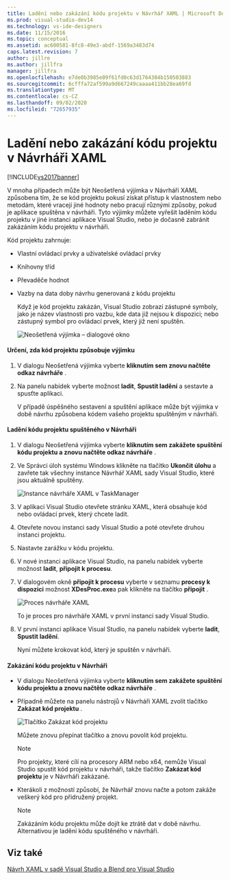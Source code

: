 ```yaml
---
title: Ladění nebo zakázání kódu projektu v Návrhář XAML | Microsoft Docs
ms.prod: visual-studio-dev14
ms.technology: vs-ide-designers
ms.date: 11/15/2016
ms.topic: conceptual
ms.assetid: ac600581-8fc8-49e3-abdf-1569a3483d74
caps.latest.revision: 7
author: jillre
ms.author: jillfra
manager: jillfra
ms.openlocfilehash: e7de0b3985e09f61fd0c63d1764304b150503883
ms.sourcegitcommit: 6cfffa72af599a9d667249caaaa411bb28ea69fd
ms.translationtype: MT
ms.contentlocale: cs-CZ
ms.lasthandoff: 09/02/2020
ms.locfileid: "72657935"
---
```

# <a name="debugging-or-disabling-project-code-in-xaml-designer"></a>Ladění nebo zakázání kódu projektu v Návrháři XAML
[!INCLUDE[vs2017banner](../includes/vs2017banner.md)]

V mnoha případech může být Neošetřená výjimka v Návrháři XAML způsobena tím, že se kód projektu pokusí získat přístup k vlastnostem nebo metodám, které vracejí jiné hodnoty nebo pracují různými způsoby, pokud je aplikace spuštěna v návrháři. Tyto výjimky můžete vyřešit laděním kódu projektu v jiné instanci aplikace Visual Studio, nebo je dočasně zabránit zakázáním kódu projektu v návrháři.

 Kód projektu zahrnuje:

- Vlastní ovládací prvky a uživatelské ovládací prvky

- Knihovny tříd

- Převaděče hodnot

- Vazby na data doby návrhu generovaná z kódu projektu

  Když je kód projektu zakázán, Visual Studio zobrazí zástupné symboly, jako je název vlastnosti pro vazbu, kde data již nejsou k dispozici; nebo zástupný symbol pro ovládací prvek, který již není spuštěn.

  ![Neošetřená výjimka – dialogové okno](../designers/media/xaml-unhandledexception.png "XAML_UnhandledException")

#### <a name="to-determine-if-project-code-is-causing-an-exception"></a>Určení, zda kód projektu způsobuje výjimku

1. V dialogu Neošetřená výjimka vyberte **kliknutím sem znovu načtěte odkaz návrháře** .

2. Na panelu nabídek vyberte možnost **ladit**, **Spustit ladění** a sestavte a spusťte aplikaci.

     V případě úspěšného sestavení a spuštění aplikace může být výjimka v době návrhu způsobena kódem vašeho projektu spuštěným v návrháři.

#### <a name="to-debug-project-code-running-in-the-designer"></a>Ladění kódu projektu spuštěného v Návrháři

1. V dialogu Neošetřená výjimka vyberte **kliknutím sem zakážete spuštění kódu projektu a znovu načtěte odkaz návrháře** .

2. Ve Správci úloh systému Windows klikněte na tlačítko **Ukončit úlohu** a zavřete tak všechny instance Návrhář XAML sady Visual Studio, které jsou aktuálně spuštěny.

     ![Instance návrháře XAML v TaskManager](../designers/media/xaml-taskmanager.png "XAML_TaskManager")

3. V aplikaci Visual Studio otevřete stránku XAML, která obsahuje kód nebo ovládací prvek, který chcete ladit.

4. Otevřete novou instanci sady Visual Studio a poté otevřete druhou instanci projektu.

5. Nastavte zarážku v kódu projektu.

6. V nové instanci aplikace Visual Studio, na panelu nabídek vyberte možnost **ladit**, **připojit k procesu**.

7. V dialogovém okně **připojit k procesu** vyberte v seznamu **procesy k dispozici** možnost **XDesProc.exe**a pak klikněte na tlačítko **připojit** .

     ![Proces návrháře XAML](../designers/media/xaml-attach.png "XAML_Attach")

     To je proces pro návrháře XAML v první instanci sady Visual Studio.

8. V první instanci aplikace Visual Studio, na panelu nabídek vyberte **ladit**, **Spustit ladění**.

     Nyní můžete krokovat kód, který je spuštěn v návrháři.

#### <a name="to-disable-project-code-in-the-designer"></a>Zakázání kódu projektu v Návrháři

- V dialogu Neošetřená výjimka vyberte **kliknutím sem zakážete spuštění kódu projektu a znovu načtěte odkaz návrháře** .

- Případně můžete na panelu nástrojů v Návrháři XAML zvolit tlačítko **Zakázat kód projektu** .

     ![Tlačítko Zakázat kód projektu](../designers/media/xaml-disablecode.png "XAML_DisableCode")

     Můžete znovu přepínat tlačítko a znovu povolit kód projektu.

    > [!NOTE]
    > Pro projekty, které cílí na procesory ARM nebo x64, nemůže Visual Studio spustit kód projektu v návrháři, takže tlačítko **Zakázat kód projektu** je v Návrháři zakázané.

- Kterákoli z možností způsobí, že Návrhář znovu načte a potom zakáže veškerý kód pro přidružený projekt.

    > [!NOTE]
    > Zakázáním kódu projektu může dojít ke ztrátě dat v době návrhu. Alternativou je ladění kódu spuštěného v návrháři.

## <a name="see-also"></a>Viz také
 [Návrh XAML v sadě Visual Studio a Blend pro Visual Studio](../designers/designing-xaml-in-visual-studio.md)
